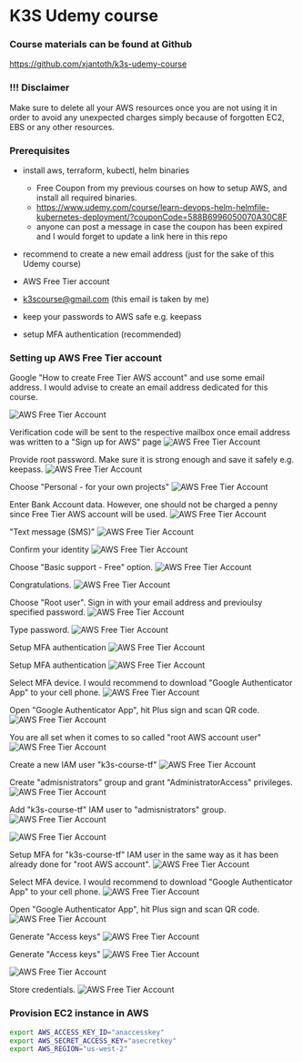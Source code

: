 # K3S Udemy course

### Course materials can be found at Github

https://github.com/xjantoth/k3s-udemy-course

### !!! Disclaimer

Make sure to delete all your AWS resources once you are not using it in order to avoid any unexpected charges simply because of forgotten EC2, EBS or any other resources. 

### Prerequisites

- install aws, terraform, kubectl, helm binaries
    - Free Coupon from my previous courses on how to setup AWS, and install all required binaries.
    - https://www.udemy.com/course/learn-devops-helm-helmfile-kubernetes-deployment/?couponCode=588B6996050070A30C8F
    - anyone can post a message in case the coupon has been expired and I would forget to update a link here in this repo

- recommend to create a new email address (just for the sake of this Udemy course)
- AWS Free Tier account
- k3scourse@gmail.com (this email is taken by me)
- keep your passwords to AWS safe e.g. keepass
- setup MFA authentication (recommended)

### Setting up AWS Free Tier account

Google "How to create Free Tier AWS account" and use some email address. I would advise to create an email address dedicated for this course.

![AWS Free Tier Account](img/tier-1.png) 

Verification code will be sent to the respective mailbox once email address was written to a "Sign up for AWS" page
![AWS Free Tier Account](img/tier-2.png)

Provide root password. Make sure it is strong enough and save it safely e.g. keepass.
![AWS Free Tier Account](img/tier-3.png) 

Choose "Personal - for your own projects"
![AWS Free Tier Account](img/tier-4.png) 

Enter Bank Account data. However, one should not be charged a penny since Free Tier AWS account will be used.
![AWS Free Tier Account](img/tier-5.png) 


"Text message (SMS)"
![AWS Free Tier Account](img/tier-6.png)

Confirm your identity
![AWS Free Tier Account](img/tier-7.png) 

Choose "Basic support - Free" option.
![AWS Free Tier Account](img/tier-8.png) 

Congratulations.
![AWS Free Tier Account](img/tier-9.png) 

Choose "Root user". Sign in with your email address and previoulsy specified password.
![AWS Free Tier Account](img/tier-10.png) 

Type password.
![AWS Free Tier Account](img/tier-11.png) 

Setup MFA authentication
![AWS Free Tier Account](img/tier-12.png) 


Setup MFA authentication
![AWS Free Tier Account](img/tier-13.png)

Select MFA device. I would recommend to download "Google Authenticator App" to your cell phone.
![AWS Free Tier Account](img/tier-14.png) 

Open "Google Authenticator App", hit Plus sign and scan QR code.
![AWS Free Tier Account](img/tier-15.png) 

You are all set when it comes to so called "root AWS account user"
![AWS Free Tier Account](img/tier-16.png) 

Create a new IAM user "k3s-course-tf"
![AWS Free Tier Account](img/tier-17.png) 

Create "admisnistrators" group and grant "AdministratorAccess" privileges.
![AWS Free Tier Account](img/tier-18.png) 

Add "k3s-course-tf" IAM user to "admisnistrators" group.
![AWS Free Tier Account](img/tier-19.png) 

![AWS Free Tier Account](img/tier-20.png) 

Setup MFA for "k3s-course-tf" IAM user in the same way as it has been already done for "root AWS account".
![AWS Free Tier Account](img/tier-21.png) 

Select MFA device. I would recommend to download "Google Authenticator App" to your cell phone.
![AWS Free Tier Account](img/tier-22.png) 

Open "Google Authenticator App", hit Plus sign and scan QR code.
![AWS Free Tier Account](img/tier-23.png)

Generate "Access keys"
![AWS Free Tier Account](img/tier-24.png) 

Generate "Access keys"
![AWS Free Tier Account](img/tier-25.png) 

![AWS Free Tier Account](img/tier-26.png) 

Store credentials.
![AWS Free Tier Account](img/tier-27.png) 



### Provision EC2 instance in AWS

```bash
export AWS_ACCESS_KEY_ID="anaccesskey"
export AWS_SECRET_ACCESS_KEY="asecretkey"
export AWS_REGION="us-west-2"

``` 

